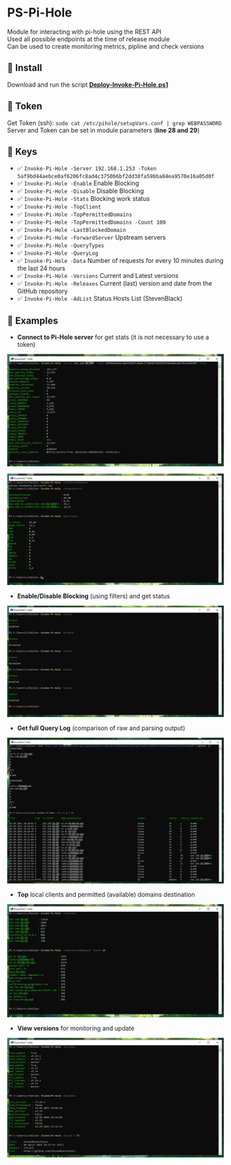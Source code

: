 # PS-Pi-Hole
Module for interacting with pi-hole using the REST API \
Used all possible endpoints at the time of release module \
Can be used to create monitoring metrics, pipline and check versions

## 🚀 Install
Download and run the script **[Deploy-Invoke-Pi-Hole.ps1](https://github.com/Lifailon/PS-Pi-Hole/blob/rsa/Deploy-Invoke-Pi-Hole.ps1)**

## 🔐 Token
Get Token (ssh): `sudo cat /etc/pihole/setupVars.conf | grep WEBPASSWORD` \
Server and Token can be set in module parameters (**line 28 and 29**)

## 🔑 Keys
- ✅ `Invoke-Pi-Hole -Server 192.168.1.253 -Token 5af9bd44aebce0af6206fc8ad4c3750b6bf2dd38fa59bba84ea9570e16a05d0f`
- ✅ `Invoke-Pi-Hole -Enable` Enable Blocking
- ✅ `Invoke-Pi-Hole -Disable` Disable Blocking
- ✅ `Invoke-Pi-Hole -Stats` Blocking work status
- ✅ `Invoke-Pi-Hole -TopClient`
- ✅ `Invoke-Pi-Hole -TopPermittedDomains`
- ✅ `Invoke-Pi-Hole -TopPermittedDomains -Count 100`
- ✅ `Invoke-Pi-Hole -LastBlockedDomain`
- ✅ `Invoke-Pi-Hole -ForwardServer` Upstream servers
- ✅ `Invoke-Pi-Hole -QueryTypes`
- ✅ `Invoke-Pi-Hole -QueryLog`
- ✅ `Invoke-Pi-Hole -Data` Number of requests for every 10 minutes during the last 24 hours
- ✅ `Invoke-Pi-Hole -Versions` Current and Latest versions
- ✅ `Invoke-Pi-Hole -Releases` Current (last) version and date from the GitHub repository
- ✅ `Invoke-Pi-Hole -AdList` Status Hosts List (StevenBlack)

## 🎉 Examples
- **Connect to Pi-Hole server** for get stats (it is not necessary to use a token)

![Image alt](https://github.com/Lifailon/PS-Pi-Hole/blob/rsa/Screen/Invoke-Pi-Hole-Stats.jpg)

![Image alt](https://github.com/Lifailon/PS-Pi-Hole/blob/rsa/Screen/Invoke-Pi-Hole-Statistics.jpg)

- **Enable/Disable Blocking** (using filters) and get status

![Image alt](https://github.com/Lifailon/PS-Pi-Hole/blob/rsa/Screen/Invoke-Pi-Hole-Status.jpg)

- **Get full Query Log** (comparison of raw and parsing output)

![Image alt](https://github.com/Lifailon/PS-Pi-Hole/blob/rsa/Screen/Invoke-Pi-Hole-QueryLog.jpg)

- **Top** local clients and permitted (available) domains destination

![Image alt](https://github.com/Lifailon/PS-Pi-Hole/blob/rsa/Screen/Invoke-Pi-Hole-Top.jpg)

- **View versions** for monitoring and update

![Image alt](https://github.com/Lifailon/PS-Pi-Hole/blob/rsa/Screen/Invoke-Pi-Hole-Versions.jpg)
